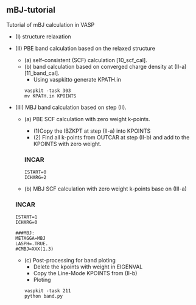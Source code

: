 ## mBJ-tutorial
Tutorial of mBJ calculation in VASP

* (I) structure relaxation

* (II) PBE band calculation based on the relaxed structure
  * (a) self-consistent (SCF) calculation [10_scf_cal].
  * (b) band calculation based on converged charge density at (II-a) [11_band_cal].
    * Using vaspkitto generate KPATH.in
    ```shell
    vaspkit -task 303
    mv KPATH.in KPOINTS
    ```

* (III) MBJ band calculation based on step (II).
  * (a) PBE SCF calculation with zero weight k-points.
    * (1)Copy the IBZKPT at step (II-a) into KPOINTS
    * (2) Find all k-points from OUTCAR at step (II-b) and add to the KPOINTS with zero weight.
    ### INCAR
    ```shell
    ISTART=0
    ICHARG=2
    ```

  * (b) MBJ SCF calculation with zero weight k-points base on (III-a)
  ### INCAR
  ```shell
  ISTART=1
  ICHARG=0
  
  ###MBJ:
  METAGGA=MBJ
  LASPH=.TRUE.
  #CMBJ=XXX(1.3)
  ```
  
  * (c) Post-processing for band ploting
    * Delete the kpoints with weight in EIGENVAL
    * Copy the Line-Mode KPOINTS from (II-b)
    * Ploting 
    ```shell
    vaspkit -task 211
    python band.py
    ```
  
  
